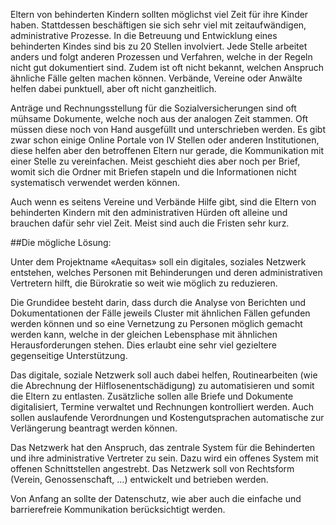 Eltern von behinderten Kindern sollten möglichst viel Zeit für ihre Kinder haben. Stattdessen beschäftigen sie sich sehr viel mit zeitaufwändigen, administrative Prozesse. In die Betreuung und Entwicklung eines behinderten Kindes sind bis zu 20 Stellen involviert. Jede Stelle arbeitet anders und folgt anderen Prozessen und Verfahren, welche in der Regeln nicht gut dokumentiert sind. Zudem ist oft nicht bekannt, welchen Anspruch ähnliche Fälle gelten machen können. Verbände, Vereine oder Anwälte helfen dabei punktuell, aber oft nicht ganzheitlich.

Anträge und Rechnungsstellung für die Sozialversicherungen sind oft mühsame Dokumente, welche noch aus der analogen Zeit stammen. Oft müssen diese noch von Hand ausgefüllt und unterschrieben werden. Es gibt zwar schon einige Online Portale von IV Stellen oder anderen Institutionen, diese helfen aber den betroffenen Eltern nur gerade, die Kommunikation mit einer Stelle zu vereinfachen. Meist geschieht dies aber noch per Brief, womit sich die Ordner mit Briefen stapeln und die Informationen nicht systematisch verwendet werden können.

Auch wenn es seitens Vereine und Verbände Hilfe gibt, sind die Eltern von behinderten Kindern mit den administrativen Hürden oft alleine und brauchen dafür sehr viel Zeit. Meist sind auch die Fristen sehr kurz.

##Die mögliche Lösung:

Unter dem Projektname «Aequitas» soll ein digitales, soziales Netzwerk entstehen, welches Personen mit Behinderungen und deren administrativen Vertretern hilft, die Bürokratie so weit wie möglich zu reduzieren.

Die Grundidee besteht darin, dass durch die Analyse von Berichten und Dokumentationen der Fälle jeweils Cluster mit ähnlichen Fällen gefunden werden können und so eine Vernetzung zu Personen möglich gemacht werden kann, welche in der gleichen Lebensphase mit ähnlichen Herausforderungen stehen. Dies erlaubt eine sehr viel gezieltere gegenseitige Unterstützung.

Das digitale, soziale Netzwerk soll auch dabei helfen, Routinearbeiten (wie die Abrechnung der Hilflosenentschädigung) zu automatisieren und somit die Eltern zu entlasten. Zusätzliche sollen alle Briefe und Dokumente digitalisiert, Termine verwaltet und Rechnungen kontrolliert werden. Auch sollen auslaufende Verordnungen und Kostengutsprachen automatische zur Verlängerung beantragt werden können.

Das Netzwerk hat den Anspruch, das zentrale System für die Behinderten und ihre administrative Vertreter zu sein. Dazu wird ein offenes System mit offenen Schnittstellen angestrebt. Das Netzwerk soll von Rechtsform (Verein, Genossenschaft, …) entwickelt und betrieben werden.

Von Anfang an sollte der Datenschutz, wie aber auch die einfache und barrierefreie Kommunikation berücksichtigt werden. 
